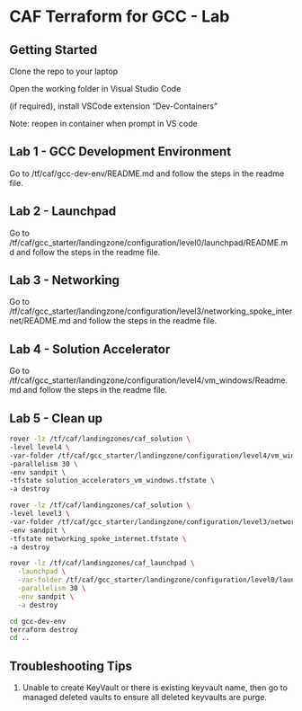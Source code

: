 # CAF Terraform for GCC - Lab

## Getting Started

Clone the repo to your laptop

Open the working folder in Visual Studio Code

(if required), install VSCode extension “Dev-Containers”

Note: reopen in container when prompt in VS code

## Lab 1 - GCC Development Environment

Go to /tf/caf/gcc-dev-env/README.md and follow the steps in the readme file.

## Lab 2 - Launchpad

Go to /tf/caf/gcc_starter/landingzone/configuration/level0/launchpad/README.md and follow the steps in the readme file.

## Lab 3 - Networking

Go to /tf/caf/gcc_starter/landingzone/configuration/level3/networking_spoke_internet/README.md and follow the steps in the readme file.

## Lab 4 - Solution Accelerator

Go to /tf/caf/gcc_starter/landingzone/configuration/level4/vm_windows/Readme.md and follow the steps in the readme file.


## Lab 5 - Clean up 

```bash
rover -lz /tf/caf/landingzones/caf_solution \
-level level4 \
-var-folder /tf/caf/gcc_starter/landingzone/configuration/level4/vm_windows \
-parallelism 30 \
-env sandpit \
-tfstate solution_accelerators_vm_windows.tfstate \
-a destroy
```

```bash
rover -lz /tf/caf/landingzones/caf_solution \
-level level3 \
-var-folder /tf/caf/gcc_starter/landingzone/configuration/level3/networking_spoke_internet \
-env sandpit \
-tfstate networking_spoke_internet.tfstate \
-a destroy
```

```bash
rover -lz /tf/caf/landingzones/caf_launchpad \
  -launchpad \
  -var-folder /tf/caf/gcc_starter/landingzone/configuration/level0/launchpad \
  -parallelism 30 \
  -env sandpit \
  -a destroy
```

```bash
cd gcc-dev-env
terraform destroy
cd ..
```


## Troubleshooting Tips
1. Unable to create KeyVault or there is existing keyvault name, then go to managed deleted vaults to ensure all deleted keyvaults are purge.
